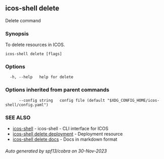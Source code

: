 ## icos-shell delete

Delete command

### Synopsis

To delete resources in ICOS.

```
icos-shell delete [flags]
```

### Options

```
  -h, --help   help for delete
```

### Options inherited from parent commands

```
      --config string   config file (default "$XDG_CONFIG_HOME/icos-shell/config.yaml")
```

### SEE ALSO

* [icos-shell](icos-shell.md)	 - icos-shell - CLI interface for ICOS
* [icos-shell delete deployment](icos-shell_delete_deployment.md)	 - Deployment resource
* [icos-shell delete docs](icos-shell_delete_docs.md)	 - Docs in markdown format

###### Auto generated by spf13/cobra on 30-Nov-2023
